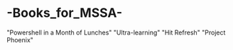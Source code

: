 # -Books_for_MSSA-
"Powershell in a Month of Lunches"
"Ultra-learning"
"Hit Refresh"
"Project Phoenix"
